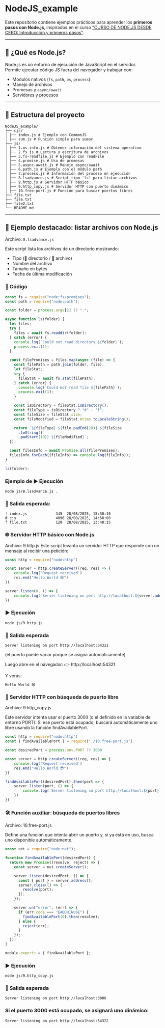 # NodeJS_example  

Este repositorio contiene ejemplos prácticos para aprender los **primeros pasos con Node.js**, inspirados en el curso ["CURSO DE NODE.JS DESDE CERO: Introducción y primeros pasos"]([https://www.youtube.com/@midulive](https://www.youtube.com/watch?v=yB4n_K7dZV8&t=7575s)).  

---

## 🚀 ¿Qué es Node.js?  
Node.js es un entorno de ejecución de JavaScript en el servidor.  
Permite ejecutar código JS fuera del navegador y trabajar con:  

- Módulos nativos (`fs`, `path`, `os`, `process`)  
- Manejo de archivos  
- Promesas y `async/await`  
- Servidores y procesos  

---

## 📂 Estructura del proyecto  

```
NodeJS_example/
├── cjs/
│ ├── index.js # Ejemplo con CommonJS
│ ├── sum.js # Función simple para sumar
├── js/
│ ├── 1.os-info.js # Obtener información del sistema operativo
│ ├── 2.fs.js # Lectura y escritura de archivos
│ ├── 3.fs-readfile.js # Ejemplo con readFile
│ ├── 4.promise.js # Uso de promesas
│ ├── 5.async-await.js # Manejo async/await
│ ├── 6.path.js # Ejemplo con el módulo path
│ ├── 7.process.js # Información del proceso en ejecución
│ ├── 8.lsadvance.js # Script tipo 'ls' para listar archivos
│ ├── 9.http.js # Servidor HTTP básico
│ ├── 9.http_copy.js # Servidor HTTP con puerto dinámico
│ ├── 10.free-port.js # Función para buscar puertos libres
├── file.txt
├── file.txt
├── file2.txt
└── README.md

```



---

## 📌 Ejemplo destacado: listar archivos con Node.js  

Archivo: `8.lsadvance.js`  

Este script lista los archivos de un directorio mostrando:  

- Tipo (📁 directorio / 📄 archivo)  
- Nombre del archivo  
- Tamaño en bytes  
- Fecha de última modificación  

### 📄 Código  

```js
const fs = require("node:fs/promises");
const path = require("node:path");

const folder = process.argv[2] ?? ".";

async function ls(folder) {
  let files;
  try {
    files = await fs.readdir(folder);
  } catch (error) {
    console.log(`Could not read directory ${folder}`);
    process.exit(1);
  }

  const filePromises = files.map(async (file) => {
    const filePath = path.join(folder, file);
    let fileStat;
    try {
      fileStat = await fs.stat(filePath);
    } catch (error) {
      console.log(`Could not read file ${filePath}`);
      process.exit(1);
    }

    const isDirectory = fileStat.isDirectory();
    const fileType = isDirectory ? "d" : "f";
    const fileSize = fileStat.size;
    const fileModified = fileStat.mtime.toLocaleString();

    return `${fileType} ${file.padEnd(20)} ${fileSize
      .toString()
      .padStart(10)} ${fileModified}`;
  });

  const filesInfo = await Promise.all(filePromises);
  filesInfo.forEach((fileInfo) => console.log(fileInfo));
}

ls(folder);
```
### Ejemplo de ▶️ Ejecución
```
node js/8.lsadvance.js .

```

### 📌 Salida esperada:

```
f index.js             345  28/08/2025, 15:30:10
d cjs                  4096 28/08/2025, 14:50:00
f file.txt             120  28/08/2025, 13:40:15

```

### 🌐 Servidor HTTP básico con Node.js

Archivo: 9.http.js
Este script levanta un servidor HTTP que responde con un mensaje al recibir una petición:

```js
const http = require("node:http")

const server = http.createServer((req, res) => {
    console.log('Request received')
    res.end("Hello World 😎")
})

server.listen(0, () => {
    console.log(`Server listening on port http://localhost:${server.address().port}`)
})

```
### ▶️ Ejecución
```
node js/9.http.js

```
### 📌 Salida esperada
```
Server listening on port http://localhost:54321

```

(el puerto puede variar porque se asigna automáticamente)

Luego abre en el navegador:
👉 http://localhost:54321

Y verás:

```
Hello World 😎

```

### 🔄 Servidor HTTP con búsqueda de puerto libre

Archivo: 9.http_copy.js

Este servidor intenta usar el puerto 3000 (o el definido en la variable de entorno PORT).
Si ese puerto está ocupado, buscará automáticamente uno libre usando la función findAvailablePort.

``` js
const http = require("node:http")
const { findAvailablePort } = require('./10.free-port.js')

const desiredPort = process.env.PORT ?? 3000

const server = http.createServer((req, res) => {
    console.log('Request received')
    res.end("Hello World 😎")
})

findAvailablePort(desiredPort).then(port => {
    server.listen(port, () => {
        console.log(`Server listening on port http://localhost:${port}`)
    })
})


```

### 🛠️ Función auxiliar: búsqueda de puertos libres

Archivo: 10.free-port.js

Define una función que intenta abrir un puerto y, si ya está en uso, busca uno disponible automáticamente.

```js
const net = require("node:net");

function findAvailablePort(desiredPort) {
  return new Promise((resolve, reject) => {
    const server = net.createServer();

    server.listen(desiredPort, () => {
      const { port } = server.address();
      server.close(() => {
        resolve(port);
      });
    });

    server.on("error", (err) => {
      if (err.code === "EADDRINUSE") {
        findAvailablePort(0).then(resolve);
      } else {
        reject(err);
      }
    });
  });
}

module.exports = { findAvailablePort };

```

### ▶️ Ejecución
```
node js/9.http_copy.js

```

### 📌 Salida esperada

```
Server listening on port http://localhost:3000

```

### Si el puerto 3000 está ocupado, se asignará uno dinámico:
```
Server listening on port http://localhost:54322

```

